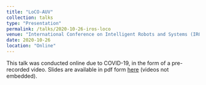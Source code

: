 ```yaml
---
title: "LoCO-AUV"
collection: talks
type: "Presentation"
permalink: /talks/2020-10-26-iros-loco
venue: "International Conference on Intelligent Robots and Systems (IROS)"
date: 2020-10-26
location: "Online"
---
```

This talk was conducted online due to COVID-19, in the form of a pre-recorded video. Slides are available in pdf form [here](https://fultonms.github.io/files/talks/2020-iros-loco.pdf) (videos not embedded).